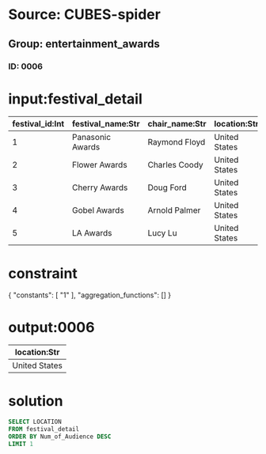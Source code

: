 # Source: CUBES-spider
## Group: entertainment_awards
### ID: 0006

# input:festival_detail

| festival_id:Int | festival_name:Str | chair_name:Str | location:Str | year:Int | num_of_audience:Int |
|---|---|---|---|---|---|
| 1 | Panasonic Awards | Raymond Floyd | United States | 2006 | 152 |
| 2 | Flower Awards | Charles Coody | United States | 2007 | 155 |
| 3 | Cherry Awards | Doug Ford | United States | 2007 | 160 |
| 4 | Gobel Awards | Arnold Palmer | United States | 2008 | 160 |
| 5 | LA Awards | Lucy Lu | United States | 2010 | 161 |

# constraint

{
  "constants": [
    "1"
  ],
  "aggregation_functions": []
}

# output:0006

| location:Str |
|---|
| United States |

# solution

```sql
SELECT LOCATION
FROM festival_detail
ORDER BY Num_of_Audience DESC
LIMIT 1
```
